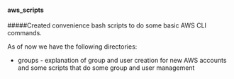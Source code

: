#### aws_scripts

#####Created convenience bash scripts to do some basic AWS CLI commands.  

As of now we have the following directories:
* groups - explanation of group and user creation for new AWS accounts and some scripts that do some group and user management
